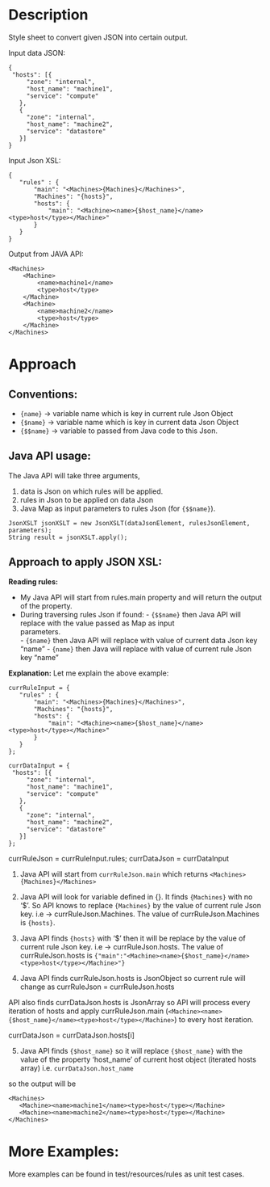 # Description
Style sheet to convert given JSON into certain output. 

Input data JSON:
```
{
 "hosts": [{
     "zone": "internal",
     "host_name": "machine1",
     "service": "compute"
   },
   {
     "zone": "internal",
     "host_name": "machine2",
     "service": "datastore"
   }]
}
```

Input Json XSL:
```
{
   "rules" : {
       "main": "<Machines>{Machines}</Machines>",
       "Machines": "{hosts}",
       "hosts": {
           "main": "<Machine><name>{$host_name}</name><type>host</type></Machine>"
       }
   }
}
```

Output from JAVA API:
```
<Machines>
    <Machine>
        <name>machine1</name>
        <type>host</type>
    </Machine>
    <Machine>
        <name>machine2</name>
        <type>host</type>
    </Machine>
</Machines>
```

# Approach

## Conventions:
* `{name}` -> variable name which is key in current rule Json Object
* `{$name}` -> variable name which is key in current data Json Object
* `{$$name}` -> variable to passed from Java code to this Json.

## Java API usage:
The Java API will take three arguments, 
1. data is Json on which rules will be applied.
2. rules in Json to be applied on data Json
3. Java Map as input parameters to rules Json (for `{$$name}`).

```
JsonXSLT jsonXSLT = new JsonXSLT(dataJsonElement, rulesJsonElement, parameters);
String result = jsonXSLT.apply();
```

## Approach to apply JSON XSL:

**Reading rules:**
- My Java API will start from rules.main property and will return the output of the property. 
- During traversing rules Json if found:
      - `{$$name}` then Java API will replace with the value passed as Map as input  
        parameters.  
      - `{$name}` then Java API will replace with value of current data Json key “name”
      - `{name}` then Java will replace with value of current rule Json key “name”
      
**Explanation:** 
Let me explain the above example:

```
currRuleInput = {
   "rules" : {
       "main": "<Machines>{Machines}</Machines>",
       "Machines": "{hosts}",
       "hosts": {
           "main": "<Machine><name>{$host_name}</name><type>host</type></Machine>"
       }
   }
};
```

```
currDataInput = {
 "hosts": [{
     "zone": "internal",
     "host_name": "machine1",
     "service": "compute"
   },
   {
     "zone": "internal",
     "host_name": "machine2",
     "service": "datastore"
   }]
};
```

currRuleJson = currRuleInput.rules;
currDataJson = currDataInput

1. Java API will start from `currRuleJson.main` which returns `<Machines>{Machines}</Machines>`

2. Java API will look for variable defined in {}. It finds `{Machines}` with no ‘$’. So API knows to replace `{Machines}` by the value of current rule Json key. i.e -> currRuleJson.Machines. The value of currRuleJson.Machines is `{hosts}`.

3. Java API finds `{hosts}` with ‘$’ then it will be replace by the value of current rule Json key. i.e -> currRuleJson.hosts. The value of currRuleJson.hosts is `{"main":"<Machine><name>{$host_name}</name><type>host</type></Machine>"}`

4. Java API finds currRuleJson.hosts is JsonObject so current rule will change as currRuleJson = currRuleJson.hosts

 API also finds currDataJson.hosts is JsonArray so API will process every iteration of hosts and apply currRuleJson.main (`<Machine><name>{$host_name}</name><type>host</type></Machine>`) to every host iteration.

currDataJson = currDataJson.hosts[i]

5. Java API finds `{$host_name}` so it will replace `{$host_name}` with the value of the property ‘host_name’ of current host object (iterated hosts array) i.e. `currDataJson.host_name`

so the output will be

```
<Machines>
   <Machine><name>machine1</name><type>host</type></Machine>
   <Machine><name>machine2</name><type>host</type></Machine>
</Machines>
```

# More Examples:

More examples can be found in test/resources/rules as unit test cases.


